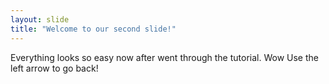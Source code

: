 ```yaml
---
layout: slide
title: "Welcome to our second slide!"
---
```

Everything looks so easy now after went through the tutorial. Wow
Use the left arrow to go back!
